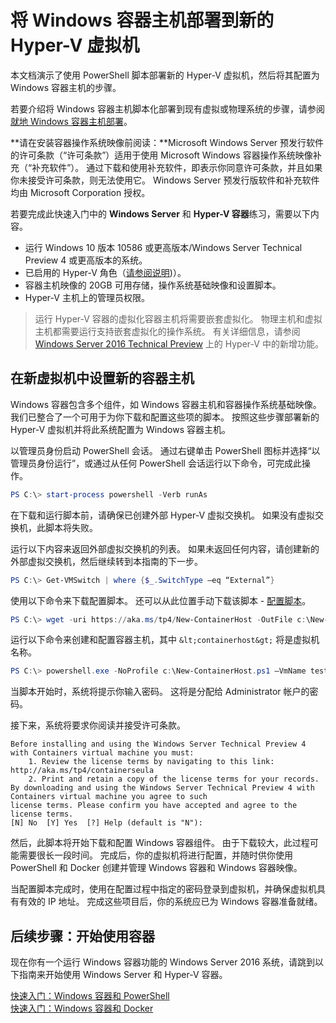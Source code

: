 # 将 Windows 容器主机部署到新的 Hyper-V 虚拟机

本文档演示了使用 PowerShell 脚本部署新的 Hyper-V 虚拟机，然后将其配置为 Windows 容器主机的步骤。

若要介绍将 Windows 容器主机脚本化部署到现有虚拟或物理系统的步骤，请参阅[就地 Windows 容器主机部署](./inplace_setup.md)。

**请在安装容器操作系统映像前阅读：**Microsoft Windows Server 预发行软件的许可条款（“许可条款”）适用于使用 Microsoft Windows 容器操作系统映像补充（“补充软件”）。 通过下载和使用补充软件，即表示你同意许可条款，并且如果你未接受许可条款，则无法使用它。 Windows Server 预发行版软件和补充软件均由 Microsoft Corporation 授权。

若要完成此快速入门中的 **Windows Server** 和 **Hyper-V 容器**练习，需要以下内容。

* 运行 Windows 10 版本 10586 或更高版本/Windows Server Technical Preview 4 或更高版本的系统。
* 已启用的 Hyper-V 角色（[请参阅说明](https://msdn.microsoft.com/virtualization/hyperv_on_windows/quick_start/walkthrough_install#UsingPowerShell))）。
* 容器主机映像的 20GB 可用存储，操作系统基础映像和设置脚本。
* Hyper-V 主机上的管理员权限。

> 运行 Hyper-V 容器的虚拟化容器主机将需要嵌套虚拟化。 物理主机和虚拟主机都需要运行支持嵌套虚拟化的操作系统。 有关详细信息，请参阅 [Windows Server 2016 Technical Preview](https://technet.microsoft.com/library/dn765471.aspx#BKMK_nested) 上的 Hyper-V 中的新增功能。

## 在新虚拟机中设置新的容器主机

Windows 容器包含多个组件，如 Windows 容器主机和容器操作系统基础映像。 我们已整合了一个可用于为你下载和配置这些项的脚本。 按照这些步骤部署新的 Hyper-V 虚拟机并将此系统配置为 Windows 容器主机。

以管理员身份启动 PowerShell 会话。 通过右键单击 PowerShell 图标并选择“以管理员身份运行”，或通过从任何 PowerShell 会话运行以下命令，可完成此操作。

``` powershell
PS C:\> start-process powershell -Verb runAs
```

在下载和运行脚本前，请确保已创建外部 Hyper-V 虚拟交换机。 如果没有虚拟交换机，此脚本将失败。

运行以下内容来返回外部虚拟交换机的列表。 如果未返回任何内容，请创建新的外部虚拟交换机，然后继续转到本指南的下一步。

```powershell
PS C:\> Get-VMSwitch | where {$_.SwitchType –eq “External”}
```

使用以下命令来下载配置脚本。 还可以从此位置手动下载该脚本 - [配置脚本](https://aka.ms/tp4/New-ContainerHost)。

``` PowerShell
PS C:\> wget -uri https://aka.ms/tp4/New-ContainerHost -OutFile c:\New-ContainerHost.ps1
```

运行以下命令来创建和配置容器主机，其中 `&lt;containerhost&gt;` 将是虚拟机名称。

``` powershell
PS C:\> powershell.exe -NoProfile c:\New-ContainerHost.ps1 –VmName testcont -WindowsImage ServerDatacenterCore -Hyperv
```

当脚本开始时，系统将提示你输入密码。 这将是分配给 Administrator 帐户的密码。

接下来，系统将要求你阅读并接受许可条款。

```
Before installing and using the Windows Server Technical Preview 4 with Containers virtual machine you must:
    1. Review the license terms by navigating to this link: http://aka.ms/tp4/containerseula
    2. Print and retain a copy of the license terms for your records.
By downloading and using the Windows Server Technical Preview 4 with Containers virtual machine you agree to such
license terms. Please confirm you have accepted and agree to the license terms.
[N] No  [Y] Yes  [?] Help (default is "N"):
```

然后，此脚本将开始下载和配置 Windows 容器组件。 由于下载较大，此过程可能需要很长一段时间。 完成后，你的虚拟机将进行配置，并随时供你使用 PowerShell 和 Docker 创建并管理 Windows 容器和 Windows 容器映像。

当配置脚本完成时，使用在配置过程中指定的密码登录到虚拟机，并确保虚拟机具有有效的 IP 地址。 完成这些项目后，你的系统应已为 Windows 容器准备就绪。

## 后续步骤：开始使用容器

现在你有一个运行 Windows 容器功能的 Windows Server 2016 系统，请跳到以下指南来开始使用 Windows Server 和 Hyper-V 容器。

[快速入门：Windows 容器和 PowerShell](./manage_powershell.md)  
[快速入门：Windows 容器和 Docker](./manage_docker.md)




<!--HONumber=Feb16_HO2-->
